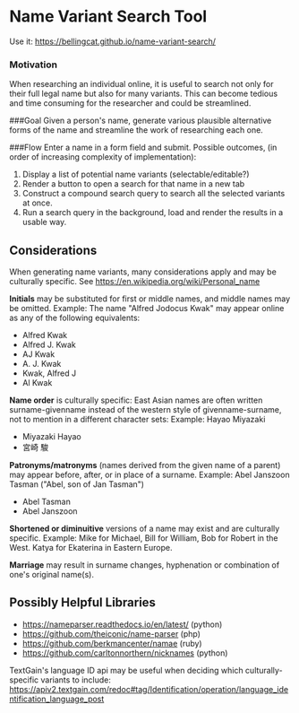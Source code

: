# Name Variant Search Tool

Use it: https://bellingcat.github.io/name-variant-search/

### Motivation
When researching an individual online, it is useful to search not only for their full legal name but also for many variants. This can become tedious and time consuming for the researcher and could be streamlined.

###Goal
Given a person's name, generate various plausible alternative forms of the name and streamline the work of researching each one.

###Flow
Enter a name in a form field and submit. Possible outcomes, (in order of increasing complexity of implementation):
1. Display a list of potential name variants (selectable/editable?)
2. Render a button to open a search for that name in a new tab 
3. Construct a compound search query to search all the selected variants at once.
4. Run a search query in the background, load and render the results in a usable way.

## Considerations
When generating name variants, many considerations apply and may be culturally specific. See https://en.wikipedia.org/wiki/Personal_name

**Initials** may be substituted for first or middle names, and middle names may be omitted.
Example: The name "Alfred Jodocus Kwak" may appear online as any of the following equivalents: 
 * Alfred Kwak
 * Alfred J. Kwak
 * AJ Kwak
 * A. J. Kwak
 * Kwak, Alfred J
 * Al Kwak

**Name order** is culturally specific: East Asian names are often written surname-givenname instead of the western style of givenname-surname, not to mention in a different character sets:
Example: Hayao Miyazaki
 * Miyazaki Hayao
 * 宮崎 駿

**Patronyms/matronyms** (names derived from the given name of a parent) may appear before, after, or in place of a surname.
Example: Abel Janszoon Tasman ("Abel, son of Jan Tasman")
 * Abel Tasman
 * Abel Janszoon

**Shortened or diminuitive** versions of a name may exist and are culturally specific.
Example: Mike for Michael, Bill for William, Bob for Robert in the West. Katya for Ekaterina in Eastern Europe.

**Marriage** may result in surname changes, hyphenation or combination of one's original name(s).


## Possibly Helpful Libraries
* https://nameparser.readthedocs.io/en/latest/ (python)
* https://github.com/theiconic/name-parser (php)
* https://github.com/berkmancenter/namae (ruby)
* https://github.com/carltonnorthern/nicknames (python)

TextGain's language ID api may be useful when deciding which culturally-specific variants to include: https://apiv2.textgain.com/redoc#tag/Identification/operation/language_identification_language_post
